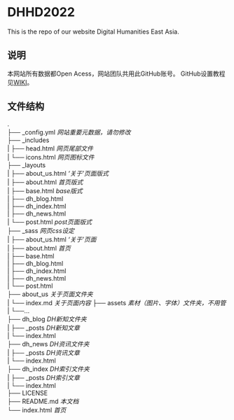 # DHHD2022
This is the repo of our website Digital Humanities East Asia.

## 说明
本网站所有数据都Open Acess，网站团队共用此GitHub账号。
GitHub设置教程见[WIKI](https://github.com/DHHD2022/DHHD2022.GitHub.io/wiki/%E7%94%A8GitHub-Desktop%E5%90%8C%E6%AD%A5%E7%BD%91%E7%AB%99%E6%95%B0%E6%8D%AE)。

## 文件结构
.    
├── _config.yml *网站重要元数据，请勿修改*       
├── _includes    
|   ├── head.html *网页尾部文件*    
|   └── icons.html *网页图标文件*    
├── _layouts    
|   ├── about_us.html *‘关于’页面版式*    
|   ├── about.html *首页版式*    
|   ├── base.html *base版式*    
|   ├── dh_blog.html    
|   ├── dh_index.html    
|   ├── dh_news.html    
|   └── post.html *post页面版式*    
├── _sass *网页css设定*    
|   ├── about_us.html *‘关于’页面*    
|   ├── about.html *首页*    
|   ├── base.html    
|   ├── dh_blog.html    
|   ├── dh_index.html    
|   ├── dh_news.html    
|   └── post.html    
├── about_us *关于页面文件夹*        
|   └── index.md *关于页面内容*
├── assets *素材（图片、字体）文件夹，不用管*    
|   └──...       
├── dh_blog *DH新知文件夹*    
|   ├── _posts *DH新知文章*    
|   └── index.html    
├── dh_news *DH资讯文件夹*    
|   ├── _posts *DH资讯文章*    
|   └── index.html    
├── dh_index *DH索引文件夹*    
|   ├── _posts *DH索引文章*    
|   └── index.html    
├── LICENSE    
├── README.md *本文档*    
└── index.html *首页*    
